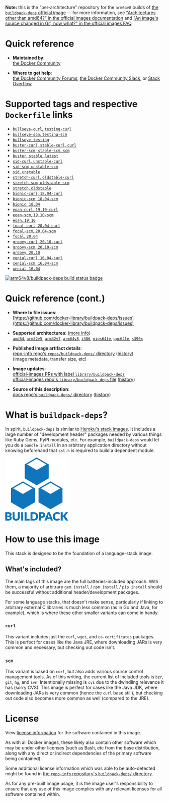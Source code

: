 <!--

********************************************************************************

WARNING:

    DO NOT EDIT "buildpack-deps/README.md"

    IT IS AUTO-GENERATED

    (from the other files in "buildpack-deps/" combined with a set of templates)

********************************************************************************

-->

**Note:** this is the "per-architecture" repository for the `arm64v8` builds of [the `buildpack-deps` official image](https://hub.docker.com/_/buildpack-deps) -- for more information, see ["Architectures other than amd64?" in the official images documentation](https://github.com/docker-library/official-images#architectures-other-than-amd64) and ["An image's source changed in Git, now what?" in the official images FAQ](https://github.com/docker-library/faq#an-images-source-changed-in-git-now-what).

# Quick reference

-	**Maintained by**:  
	[the Docker Community](https://github.com/docker-library/buildpack-deps)

-	**Where to get help**:  
	[the Docker Community Forums](https://forums.docker.com/), [the Docker Community Slack](http://dockr.ly/slack), or [Stack Overflow](https://stackoverflow.com/search?tab=newest&q=docker)

# Supported tags and respective `Dockerfile` links

-	[`bullseye-curl`, `testing-curl`](https://github.com/docker-library/buildpack-deps/blob/f84f6184d79f2cb7ab94c365ac4f47915e7ca2a8/debian/bullseye/curl/Dockerfile)
-	[`bullseye-scm`, `testing-scm`](https://github.com/docker-library/buildpack-deps/blob/f84f6184d79f2cb7ab94c365ac4f47915e7ca2a8/debian/bullseye/scm/Dockerfile)
-	[`bullseye`, `testing`](https://github.com/docker-library/buildpack-deps/blob/f84f6184d79f2cb7ab94c365ac4f47915e7ca2a8/debian/bullseye/Dockerfile)
-	[`buster-curl`, `stable-curl`, `curl`](https://github.com/docker-library/buildpack-deps/blob/f84f6184d79f2cb7ab94c365ac4f47915e7ca2a8/debian/buster/curl/Dockerfile)
-	[`buster-scm`, `stable-scm`, `scm`](https://github.com/docker-library/buildpack-deps/blob/f84f6184d79f2cb7ab94c365ac4f47915e7ca2a8/debian/buster/scm/Dockerfile)
-	[`buster`, `stable`, `latest`](https://github.com/docker-library/buildpack-deps/blob/f84f6184d79f2cb7ab94c365ac4f47915e7ca2a8/debian/buster/Dockerfile)
-	[`sid-curl`, `unstable-curl`](https://github.com/docker-library/buildpack-deps/blob/f84f6184d79f2cb7ab94c365ac4f47915e7ca2a8/debian/sid/curl/Dockerfile)
-	[`sid-scm`, `unstable-scm`](https://github.com/docker-library/buildpack-deps/blob/f84f6184d79f2cb7ab94c365ac4f47915e7ca2a8/debian/sid/scm/Dockerfile)
-	[`sid`, `unstable`](https://github.com/docker-library/buildpack-deps/blob/f84f6184d79f2cb7ab94c365ac4f47915e7ca2a8/debian/sid/Dockerfile)
-	[`stretch-curl`, `oldstable-curl`](https://github.com/docker-library/buildpack-deps/blob/f84f6184d79f2cb7ab94c365ac4f47915e7ca2a8/debian/stretch/curl/Dockerfile)
-	[`stretch-scm`, `oldstable-scm`](https://github.com/docker-library/buildpack-deps/blob/f84f6184d79f2cb7ab94c365ac4f47915e7ca2a8/debian/stretch/scm/Dockerfile)
-	[`stretch`, `oldstable`](https://github.com/docker-library/buildpack-deps/blob/f84f6184d79f2cb7ab94c365ac4f47915e7ca2a8/debian/stretch/Dockerfile)
-	[`bionic-curl`, `18.04-curl`](https://github.com/docker-library/buildpack-deps/blob/f84f6184d79f2cb7ab94c365ac4f47915e7ca2a8/ubuntu/bionic/curl/Dockerfile)
-	[`bionic-scm`, `18.04-scm`](https://github.com/docker-library/buildpack-deps/blob/f84f6184d79f2cb7ab94c365ac4f47915e7ca2a8/ubuntu/bionic/scm/Dockerfile)
-	[`bionic`, `18.04`](https://github.com/docker-library/buildpack-deps/blob/f84f6184d79f2cb7ab94c365ac4f47915e7ca2a8/ubuntu/bionic/Dockerfile)
-	[`eoan-curl`, `19.10-curl`](https://github.com/docker-library/buildpack-deps/blob/f84f6184d79f2cb7ab94c365ac4f47915e7ca2a8/ubuntu/eoan/curl/Dockerfile)
-	[`eoan-scm`, `19.10-scm`](https://github.com/docker-library/buildpack-deps/blob/f84f6184d79f2cb7ab94c365ac4f47915e7ca2a8/ubuntu/eoan/scm/Dockerfile)
-	[`eoan`, `19.10`](https://github.com/docker-library/buildpack-deps/blob/f84f6184d79f2cb7ab94c365ac4f47915e7ca2a8/ubuntu/eoan/Dockerfile)
-	[`focal-curl`, `20.04-curl`](https://github.com/docker-library/buildpack-deps/blob/f84f6184d79f2cb7ab94c365ac4f47915e7ca2a8/ubuntu/focal/curl/Dockerfile)
-	[`focal-scm`, `20.04-scm`](https://github.com/docker-library/buildpack-deps/blob/f84f6184d79f2cb7ab94c365ac4f47915e7ca2a8/ubuntu/focal/scm/Dockerfile)
-	[`focal`, `20.04`](https://github.com/docker-library/buildpack-deps/blob/f84f6184d79f2cb7ab94c365ac4f47915e7ca2a8/ubuntu/focal/Dockerfile)
-	[`groovy-curl`, `20.10-curl`](https://github.com/docker-library/buildpack-deps/blob/f84f6184d79f2cb7ab94c365ac4f47915e7ca2a8/ubuntu/groovy/curl/Dockerfile)
-	[`groovy-scm`, `20.10-scm`](https://github.com/docker-library/buildpack-deps/blob/f84f6184d79f2cb7ab94c365ac4f47915e7ca2a8/ubuntu/groovy/scm/Dockerfile)
-	[`groovy`, `20.10`](https://github.com/docker-library/buildpack-deps/blob/f84f6184d79f2cb7ab94c365ac4f47915e7ca2a8/ubuntu/groovy/Dockerfile)
-	[`xenial-curl`, `16.04-curl`](https://github.com/docker-library/buildpack-deps/blob/f84f6184d79f2cb7ab94c365ac4f47915e7ca2a8/ubuntu/xenial/curl/Dockerfile)
-	[`xenial-scm`, `16.04-scm`](https://github.com/docker-library/buildpack-deps/blob/f84f6184d79f2cb7ab94c365ac4f47915e7ca2a8/ubuntu/xenial/scm/Dockerfile)
-	[`xenial`, `16.04`](https://github.com/docker-library/buildpack-deps/blob/f84f6184d79f2cb7ab94c365ac4f47915e7ca2a8/ubuntu/xenial/Dockerfile)

[![arm64v8/buildpack-deps build status badge](https://img.shields.io/jenkins/s/https/doi-janky.infosiftr.net/job/multiarch/job/arm64v8/job/buildpack-deps.svg?label=arm64v8/buildpack-deps%20%20build%20job)](https://doi-janky.infosiftr.net/job/multiarch/job/arm64v8/job/buildpack-deps/)

# Quick reference (cont.)

-	**Where to file issues**:  
	[https://github.com/docker-library/buildpack-deps/issues](https://github.com/docker-library/buildpack-deps/issues)

-	**Supported architectures**: ([more info](https://github.com/docker-library/official-images#architectures-other-than-amd64))  
	[`amd64`](https://hub.docker.com/r/amd64/buildpack-deps/), [`arm32v5`](https://hub.docker.com/r/arm32v5/buildpack-deps/), [`arm32v7`](https://hub.docker.com/r/arm32v7/buildpack-deps/), [`arm64v8`](https://hub.docker.com/r/arm64v8/buildpack-deps/), [`i386`](https://hub.docker.com/r/i386/buildpack-deps/), [`mips64le`](https://hub.docker.com/r/mips64le/buildpack-deps/), [`ppc64le`](https://hub.docker.com/r/ppc64le/buildpack-deps/), [`s390x`](https://hub.docker.com/r/s390x/buildpack-deps/)

-	**Published image artifact details**:  
	[repo-info repo's `repos/buildpack-deps/` directory](https://github.com/docker-library/repo-info/blob/master/repos/buildpack-deps) ([history](https://github.com/docker-library/repo-info/commits/master/repos/buildpack-deps))  
	(image metadata, transfer size, etc)

-	**Image updates**:  
	[official-images PRs with label `library/buildpack-deps`](https://github.com/docker-library/official-images/pulls?q=label%3Alibrary%2Fbuildpack-deps)  
	[official-images repo's `library/buildpack-deps` file](https://github.com/docker-library/official-images/blob/master/library/buildpack-deps) ([history](https://github.com/docker-library/official-images/commits/master/library/buildpack-deps))

-	**Source of this description**:  
	[docs repo's `buildpack-deps/` directory](https://github.com/docker-library/docs/tree/master/buildpack-deps) ([history](https://github.com/docker-library/docs/commits/master/buildpack-deps))

# What is `buildpack-deps`?

In spirit, `buildpack-deps` is similar to [Heroku's stack images](https://github.com/heroku/stack-images/blob/master/bin/cedar.sh). It includes a large number of "development header" packages needed by various things like Ruby Gems, PyPI modules, etc. For example, `buildpack-deps` would let you do a `bundle install` in an arbitrary application directory without knowing beforehand that `ssl.h` is required to build a dependent module.

![logo](https://raw.githubusercontent.com/docker-library/docs/01c12653951b2fe592c1f93a13b4e289ada0e3a1/buildpack-deps/logo.png)

# How to use this image

This stack is designed to be the foundation of a language-stack image.

## What's included?

The main tags of this image are the full batteries-included approach. With them, a majority of arbitrary `gem install` / `npm install` / `pip install` should be successful without additional header/development packages.

For some language stacks, that doesn't make sense, particularly if linking to arbitrary external C libraries is much less common (as in Go and Java, for example), which is where these other smaller variants can come in handy.

### `curl`

This variant includes just the `curl`, `wget`, and `ca-certificates` packages. This is perfect for cases like the Java JRE, where downloading JARs is very common and necessary, but checking out code isn't.

### `scm`

This variant is based on `curl`, but also adds various source control management tools. As of this writing, the current list of included tools is `bzr`, `git`, `hg`, and `svn`. Intentionally missing is `cvs` due to the dwindling relevance it has (sorry CVS). This image is perfect for cases like the Java JDK, where downloading JARs is very common (hence the `curl` base still), but checking out code also becomes more common as well (compared to the JRE).

# License

View [license information](https://www.debian.org/social_contract#guidelines) for the software contained in this image.

As with all Docker images, these likely also contain other software which may be under other licenses (such as Bash, etc from the base distribution, along with any direct or indirect dependencies of the primary software being contained).

Some additional license information which was able to be auto-detected might be found in [the `repo-info` repository's `buildpack-deps/` directory](https://github.com/docker-library/repo-info/tree/master/repos/buildpack-deps).

As for any pre-built image usage, it is the image user's responsibility to ensure that any use of this image complies with any relevant licenses for all software contained within.

